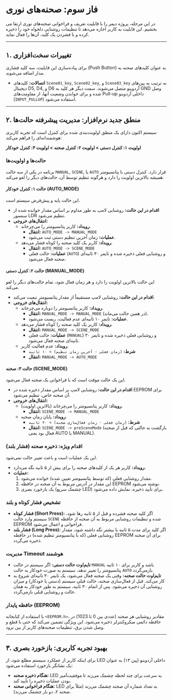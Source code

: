 # فاز سوم: صحنه‌های نوری

در این مرحله، پروژه دیمر را با قابلیت تعریف و فراخوانی صحنه‌های نوری ارتقا می بخشیم. این قابلیت به کاربر اجازه می‌دهد تا تنظیمات روشنایی دلخواه خود را ذخیره کرده و با فشردن یک کلید، آن‌ها را فعال نماید.

---

## ۱. تغییرات سخت‌افزاری

برای پیاده‌سازی این قابلیت، سه کلید فشاری (Push Button) به عنوان کلیدهای صحنه به مدار اضافه می‌شوند.

* **اتصالات:** کلیدهای `Scene01_key`, `Scene02_key`, و `Scene03_key` به ترتیب به پین‌های دیجیتال D5, D4, و D6 آردوینو متصل می‌شوند. سمت دیگر هر کلید به GND وصل شده و برای خواندن وضعیت آنها، از مقاومت‌های Pull-up داخلی آردوینو (`INPUT_PULLUP`) استفاده می‌شود.

---

## ۲. منطق جدید نرم‌افزار: مدیریت پیشرفته حالت‌ها

سیستم اکنون دارای یک منطق اولویت‌بندی شده برای کنترل است که تجربه کاربری هوشمندانه‌ای را فراهم می‌کند:

**اولویت ۱: کنترل دستی > اولویت ۲: کنترل صحنه > اولویت ۳: کنترل خودکار**

### حالت‌ها و اولویت‌ها

برنامه در یکی از سه حالت `MANUAL`, `SCENE`, یا `AUTO` قرار دارد. کنترل دستی با پتانسیومتر همیشه بالاترین اولویت را دارد و هرگونه تنظیم توسط آن، حالت‌های دیگر را لغو می‌کند.

#### حالت ۱: کنترل خودکار (AUTO_MODE)

این حالت پایه و پیش‌فرض سیستم است.

* **اقدام در این حالت:** روشنایی لامپ به طور مداوم بر اساس مقدار خوانده شده از سنسور LDR تنظیم می‌شود.
* **انتقال‌های خروجی:**
    * **رویداد:** کاربر پتانسیومتر را می‌چرخاند.
        * **انتقال:** `AUTO_MODE -> MANUAL_MODE`
        * **عملیات:** زمان آخرین تنظیم دستی ثبت می‌شود.
    * **رویداد:** کاربر یک کلید صحنه را کوتاه فشار می‌دهد.
        * **انتقال:** `AUTO_MODE -> SCENE_MODE`
        * **عملیات:** حالت فعلی (`AUTO`) و روشنایی فعلی ذخیره شده و تایمر ۳۰ ثانیه‌ای صحنه فعال می‌شود.

#### حالت ۲: کنترل دستی (MANUAL_MODE)

این حالت بالاترین اولویت را دارد و هر زمان فعال شود، تمام حالت‌های دیگر را لغو می‌کند.

* **اقدام در این حالت:** روشنایی لامپ مستقیماً از مقدار پتانسیومتر تبعیت می‌کند.
* **انتقال‌های خروجی:**
    * **رویداد:** کاربر پتانسیومتر را دوباره می‌چرخاند.
        * **انتقال:** `MANUAL_MODE -> MANUAL_MODE` (در همین حالت می‌ماند).
        * **عملیات:** تایمر ۱۰ ثانیه‌ای عدم فعالیت، ریست می‌شود.
    * **رویداد:** کاربر یک کلید صحنه را کوتاه فشار می‌دهد.
        * **انتقال:** `MANUAL_MODE -> SCENE_MODE`
        * **عملیات:** حالت فعلی (`MANUAL`) و روشنایی فعلی ذخیره شده و تایمر ۳۰ ثانیه‌ای صحنه فعال می‌شود.
    * **رویداد:** عدم فعالیت کاربر.
        * **شرط:** `(زمان فعلی - آخرین زمان تنظیم) > ۱۰ ثانیه`
        * **انتقال:** `MANUAL_MODE -> AUTO_MODE`

#### حالت ۳: صحنه (SCENE_MODE)

این یک حالت موقت است که با فراخوانی یک صحنه فعال می‌شود.

* **اقدام در این حالت:** روشنایی لامپ بر اساس مقدار ذخیره شده در EEPROM برای آن صحنه خاص، تنظیم می‌شود.
* **انتقال‌های خروجی:**
    * **رویداد:** کاربر پتانسیومتر را می‌چرخاند (بالاترین اولویت).
        * **انتقال:** `SCENE_MODE -> MANUAL_MODE`
    * **رویداد:** پایان زمان صحنه.
        * **شرط:** `(زمان فعلی - زمان فعال‌سازی صحنه) > ۳۰ ثانیه`
        * **انتقال:** `SCENE_MODE -> preSceneMode` (بازگشت به حالتی که قبل از صحنه فعال بود یعنی AUTO یا MANUAL).

### اقدام ویژه: ذخیره صحنه (فشار بلند)

این یک عملیات است و باعث تغییر حالت نمی‌شود.

* **رویداد:** کاربر هر یک از کلیدهای صحنه را برای بیش از ۵ ثانیه نگه می‌دارد.
* **عملیات:**
    1.  مقدار روشنایی فعلی (که توسط پتانسیومتر تعیین شده) خوانده می‌شود.
    2.  این مقدار در آدرس مربوط به آن صحنه در حافظه EEPROM نوشته می‌شود.
    3.  یک بازخورد بصری (چشمک سریع LED) برای تأیید ذخیره، نمایش داده می‌شود.

### تشخیص فشار کوتاه و بلند

* **فشار کوتاه (Short Press):** اگر کلید صحنه فشرده و قبل از ۵ ثانیه رها شود، سیستم وارد حالت `SCENE` شده و تنظیمات روشنایی مربوط به آن صحنه از حافظه EEPROM فراخوانی و اعمال می‌شود.
* **فشار بلند (Long Press):** اگر کلید برای مدت ۵ ثانیه یا بیشتر نگه داشته شود، مقدار روشنایی فعلی (که با پتانسیومتر تنظیم شده) در حافظه EEPROM برای آن صحنه ذخیره می‌گردد.

### مدیریت Timeout هوشمند

* **تایم‌اوت حالت دستی:** اگر سیستم در حالت `MANUAL` باشد و کاربر برای ۱۰ ثانیه پتانسیومتر را تغییر ندهد، سیستم به صورت خودکار به حالت `AUTO` بازمی‌گردد.
* **تایم‌اوت حالت صحنه:** وقتی یک صحنه فعال می‌شود، یک تایمر ۳۰ ثانیه‌ای شروع به کار می‌کند. قبل از فعال‌سازی صحنه، حالت قبلی سیستم (دستی یا خودکار) و میزان روشنایی آن ذخیره می‌شود. پس از اتمام ۳۰ ثانیه، سیستم به طور خودکار به همان حالت و روشنایی قبلی بازمی‌گردد.

### حافظه پایدار (EEPROM)

با استفاده از کتابخانه `<EEPROM.h>`، مقادیر روشنایی هر صحنه (عددی بین 0 تا 1023) در حافظه دائمی میکروکنترلر ذخیره می‌شود. این ویژگی تضمین می‌کند که حتی با قطع و وصل شدن برق، تنظیمات صحنه‌های کاربر از بین نرود.

---

## ۳. بهبود تجربه کاربری: بازخورد بصری

برای اینکه کاربر از عملکرد سیستم مطلع شود، از LED داخلی آردوینو (پین ۱۳) به عنوان یک نشانگر بازخورد استفاده می‌شود:

* **هنگام ذخیره صحنه:** LED به سرعت برای چند لحظه چشمک می‌زند تا موفقیت‌آمیز بودن عملیات ذخیره را تأیید کند.
* **هنگام فراخوانی صحنه:** LED به تعداد شماره آن صحنه چشمک می‌زند (مثلاً برای صحنه ۲، دو بار چشمک می‌زند).